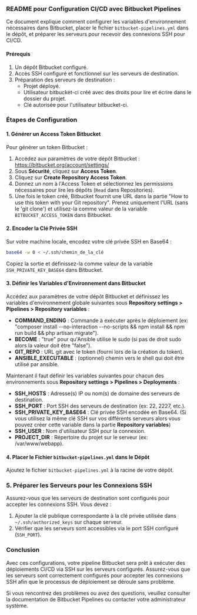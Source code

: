 ### README pour Configuration CI/CD avec Bitbucket Pipelines

Ce document explique comment configurer les variables d'environnement nécessaires dans Bitbucket, placer le fichier `bitbucket-pipelines.yml` dans le dépôt, et préparer les serveurs pour recevoir des connexions SSH pour CI/CD.

#### Prérequis

1. Un dépôt Bitbucket configuré.
2. Accès SSH configuré et fonctionnel sur les serveurs de destination.
3. Préparation des serveurs de destination :
   - Projet déployé.
   - Utilisateur bitbucket-ci créé avec des droits pour lire et écrire dans le dossier du projet.
   - Clé autorisée pour l'utilisateur bitbucket-ci.

### Étapes de Configuration

#### 1. Générer un Access Token Bitbucket

Pour générer un token Bitbucket :

1. Accédez aux paramètres de votre dépôt Bitbucket : https://bitbucket.org/account/settings/
2. Sous **Sécurité**, cliquez sur **Access Token**.
3. Cliquez sur **Create Repository Access Token**.
4. Donnez un nom à l'Access Token et sélectionnez les permissions nécessaires pour lire les dépôts (`Read` dans Repositories).
5. Une fois le token créé, Bitbucket fournit une URL dans la partie "How to use this token with your Git repository". Prenez uniquement l'URL (sans le 'git clone') et utilisez-la comme valeur de la variable `BITBUCKET_ACCESS_TOKEN` dans Bitbucket.

#### 2. Encoder la Clé Privée SSH

Sur votre machine locale, encodez votre clé privée SSH en Base64 :

```bash
base64 -w 0 < ~/.ssh/chemin_de_la_clé
```


Copiez la sortie et définissez-la comme valeur de la variable `SSH_PRIVATE_KEY_BASE64` dans Bitbucket.

#### 3. Définir les Variables d'Environnement dans Bitbucket

Accédez aux paramètres de votre dépôt Bitbucket et définissez les variables d'environnement globale suivantes sous **Repository settings > Pipelines > Repository variables** :


- **COMMAND_ENDING** : Commande à exécuter après le déploiement (ex: "composer install --no-interaction --no-scripts && npm install && npm run build && php artisan migrate").
- **BECOME** : "true" pour qu'Ansible utilise le sudo (si pas de droit sudo alors la valeur doit être "false").
- **GIT_REPO** : URL git avec le token (fourni lors de la création du token).
- **ANSIBLE_EXECUTABLE** : (optionnel) chemin vers le shell qui doit être utilisé par ansible.

Maintenant il faut définir les variables suivantes pour chacun des environnements sous **Repository settings > Pipelines > Deployments** :

- **SSH_HOSTS** : Adresse(s) IP ou nom(s) de domaine des serveurs de destination.
- **SSH_PORT** : Port SSH des serveurs de destination (ex: 22, 2227, etc.).
- **SSH_PRIVATE_KEY_BASE64** : Clé privée SSH encodée en Base64. (Si vous utilisez la même clé SSH sur vos différents serveurs alors vous pouvez créer cette variable dans la partie **Repository variables**)
- **SSH_USER** : Nom d'utilisateur SSH pour la connexion.
- **PROJECT_DIR** : Répertoire du projet sur le serveur (ex: /var/www/webapp).


#### 4. Placer le Fichier `bitbucket-pipelines.yml` dans le Dépôt

Ajoutez le fichier `bitbucket-pipelines.yml` à la racine de votre dépôt.

### 5. Préparer les Serveurs pour les Connexions SSH

Assurez-vous que les serveurs de destination sont configurés pour accepter les connexions SSH. Vous devez :

1. Ajouter la clé publique correspondante à la clé privée utilisée dans `~/.ssh/authorized_keys` sur chaque serveur.
2. Vérifier que les serveurs sont accessibles via le port SSH configuré (`SSH_PORT`).

### Conclusion

Avec ces configurations, votre pipeline Bitbucket sera prêt à exécuter des déploiements CI/CD via SSH sur les serveurs configurés. Assurez-vous que les serveurs sont correctement configurés pour accepter les connexions SSH afin que le processus de déploiement se déroule sans problème.

Si vous rencontrez des problèmes ou avez des questions, veuillez consulter la documentation de Bitbucket Pipelines ou contacter votre administrateur système.
